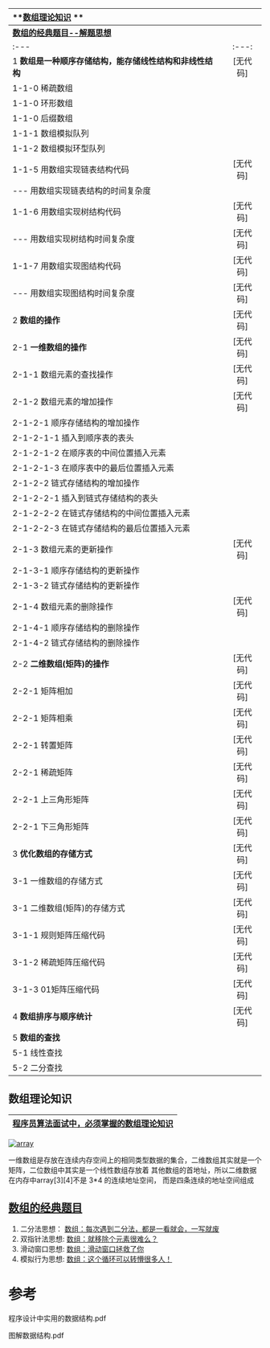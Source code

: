 
| **[数组理论知识](#数组理论知识) ** |  | 
| :--- | :---: | 
| **[数组的经典题目--解题思想](#数组的经典题目)** |  | 
| :--- | :---: | 
| 1   **数组是一种顺序存储结构，能存储线性结构和非线性结构**| [无代码] |
| 1-1-0 稀疏数组| |
| 1-1-0 环形数组||
| 1-1-0 后缀数组||
| 1-1-1 数组模拟队列||
| 1-1-2 数组模拟环型队列||
| 1-1-5 用数组实现链表结构代码|[无代码]|
| ---    用数组实现链表结构的时间复杂度||
| 1-1-6 用数组实现树结构代码| [无代码]|
| ---    用数组实现树结构时间复杂度| [无代码]|
| 1-1-7 用数组实现图结构代码| [无代码]|
|---     用数组实现图结构时间复杂度| [无代码]|
| 2  **数组的操作** | [无代码] |
| 2-1 **一维数组的操作**| [无代码] |
| 2-1-1  数组元素的查找操作 | [无代码] |
| 2-1-2  数组元素的增加操作 | [无代码] |
| 2-1-2-1  顺序存储结构的增加操作||
| 2-1-2-1-1  插入到顺序表的表头||
| 2-1-2-1-2  在顺序表的中间位置插入元素||
| 2-1-2-1-3  在顺序表中的最后位置插入元素||
| 2-1-2-2  链式存储结构的增加操作||
| 2-1-2-2-1  插入到链式存储结构的表头||
| 2-1-2-2-2  在链式存储结构的中间位置插入元素||
| 2-1-2-2-3  在链式存储结构的最后位置插入元素||
| 2-1-3  数组元素的更新操作 | [无代码] |
| 2-1-3-1  顺序存储结构的更新操作||
| 2-1-3-2  链式存储结构的更新操作||
| 2-1-4  数组元素的删除操作 | [无代码] |
| 2-1-4-1  顺序存储结构的删除操作||
| 2-1-4-2  链式存储结构的删除操作||
| 2-2  **二维数组(矩阵)的操作** | [无代码] |
| 2-2-1 矩阵相加| [无代码] |
| 2-2-1 矩阵相乘| [无代码] |
| 2-2-1 转置矩阵| [无代码] |
| 2-2-1 稀疏矩阵| [无代码] |
| 2-2-1 上三角形矩阵| [无代码] |
| 2-2-1 下三角形矩阵| [无代码] |
| 3  **优化数组的存储方式**| [无代码] |
| 3-1 一维数组的存储方式| [无代码] |
| 3-1 二维数组(矩阵)的存储方式|[无代码] |
| 3-1-1  规则矩阵压缩代码| [无代码] |
| 3-1-2  稀疏矩阵压缩代码| [无代码] |
| 3-1-3  01矩阵压缩代码| [无代码] |
| 4  **数组排序与顺序统计**| [无代码] |
| 5  **数组的查找**  ||
| 5-1 线性查找||
| 5-2 二分查找||


## 数组理论知识

  [程序员算法面试中，必须掌握的数组理论知识](https://mp.weixin.qq.com/s?__biz=MzUxNjY5NTYxNA==&mid=2247483956&idx=1&sn=2e63f2ed9d6711fb3485533c178a4ad0&scene=21#wechat_redirect)|
  ---|

   <a href="https://ibb.co/cLx9FP8"><img src="https://i.ibb.co/DpLFCNM/array.png" alt="array" border="0"></a>
 
  
   一维数组是存放在连续内存空间上的相同类型数据的集合，二维数组其实就是一个矩阵，二位数组中其实是一个线性数组存放着 其他数组的首地址，所以二维数据在内存中array[3][4]不是 3*4 的连续地址空间，
   而是四条连续的地址空间组成
  
## [数组的经典题目](https://mp.weixin.qq.com/s/LIfQFRJBH5ENTZpvixHEmg)
   
   1. 二分法思想： [数组：每次遇到二分法，都是一看就会，一写就废](https://mp.weixin.qq.com/s?__biz=MzUxNjY5NTYxNA==&mid=2247484289&idx=1&sn=929fee0ac9f308a863a4fc4e2e44506e&scene=21#wechat_redirect)
   2. 双指针法思想: [数组：就移除个元素很难么？](https://mp.weixin.qq.com/s?__biz=MzUxNjY5NTYxNA==&mid=2247484304&idx=1&sn=ad2e11d171f74ad772fd23b10142e3f3&scene=21#wechat_redirect)
   3. 滑动窗口思想: [数组：滑动窗口拯救了你](https://mp.weixin.qq.com/s?__biz=MzUxNjY5NTYxNA==&mid=2247484315&idx=1&sn=414b885abba34abfd8d9f35c9f61b857&scene=21#wechat_redirect)
   4. 模拟行为思想: [数组：这个循环可以转懵很多人！](https://mp.weixin.qq.com/s?__biz=MzUxNjY5NTYxNA==&mid=2247484331&idx=1&sn=dc41b2ba53227743f6a1b0433f9db6ef&scene=21#wechat_redirect)




# 参考

程序设计中实用的数据结构.pdf

图解数据结构.pdf
